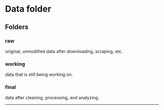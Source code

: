 # Data folder

## Folders 

### raw
original, unmodified data after downloading, scraping, etc. 
### working 
data that is still being working on. 
### final
data after cleaning, processing, and analyzing. 

---